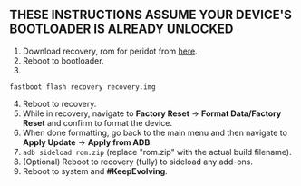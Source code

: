## THESE INSTRUCTIONS ASSUME YOUR DEVICE'S BOOTLOADER IS ALREADY UNLOCKED

1. Download recovery, rom for peridot from [here](https://sourceforge.net/projects/evolution-x/files/peridot/15/).
2. Reboot to bootloader.
3.
```fastboot flash recovery recovery.img```

4. Reboot to recovery.
5. While in recovery, navigate to **Factory Reset** → **Format Data/Factory Reset** and confirm to format the device.
6. When done formatting, go back to the main menu and then navigate to **Apply Update** → **Apply from ADB**.
7. `adb sideload rom.zip` (replace "rom.zip" with the actual build filename).
8. (Optional) Reboot to recovery (fully) to sideload any add-ons.
9. Reboot to system and **#KeepEvolving**.
